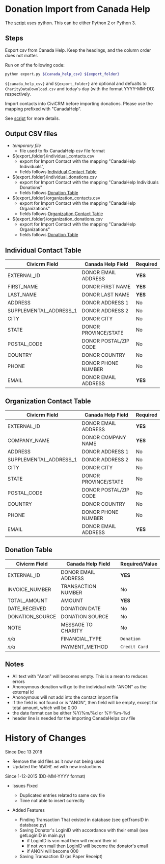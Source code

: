 # Donation Import from Canada Help

The [script] uses python. This can be either Python 2 or 
Python 3.

## Steps

Export csv from Canada Help. Keep the headings, and the column order does
not matter.

Run on of the following code:

~~~bash
python export.py ${canada_help_csv} ${export_folder}
~~~

`${canada_help_csv}` and `${export_folder}` are optional and defualts 
to `CharityDataDownload.csv` and today's day (with the format YYYY-MM-DD) 
respectively.

Import contacts into CiviCRM before importing donations. Please use the
mapping prefixed with "CanadaHelp".

See [script] for more details.

[script]:donations.py

## Output CSV files

- *temporary file*
	- file used to fix CanadaHelp csv file format
- ${export_folder}/individual_contacts.csv
	- export for Import Contact with the mapping "CanadaHelp Individuals",
	- fields follows [Individual Contact Table](#individual-contact-table)
- ${export_folder}/individual_donations.csv
	- export for Import Contact with the mapping "CanadaHelp Individuals Donations"
	- fields follows [Donation Table](#individual-contact-table)
- ${export_folder}/organization_contacts.csv
	- export for Import Contact with the mapping "CanadaHelp Organizations"
	- fields follows [Organization Contact Table](#individual-contact-table)
- ${export_folder}/organization_donations.csv
	- export for Import Contact with the mapping "CanadaHelp Organizations"
	- fields follows [Donation Table](#individual-contact-table)

## Individual Contact Table

|Civicrm Field         |Canada Help Field    |Required|
|----------------------|---------------------|--------|
|EXTERNAL_ID           |DONOR EMAIL ADDRESS  |**YES** |
|FIRST_NAME            |DONOR FIRST NAME     |**YES** |
|LAST_NAME             |DONOR LAST NAME      |**YES** |
|ADDRESS               |DONOR ADDRESS 1      |No      |
|SUPPLEMENTAL_ADDRESS_1|DONOR ADDRESS 2      |No      |
|CITY                  |DONOR CITY           |No      |
|STATE                 |DONOR PROVINCE/STATE |No      |
|POSTAL_CODE           |DONOR POSTAL/ZIP CODE|No      |
|COUNTRY               |DONOR COUNTRY        |No      |
|PHONE                 |DONOR PHONE NUMBER   |No      |
|EMAIL                 |DONOR EMAIL ADDRESS  |**YES** |


## Organization Contact Table

|Civicrm Field         |Canada Help Field    |Required|
|----------------------|---------------------|--------|
|EXTERNAL_ID           |DONOR EMAIL ADDRESS  |**YES** |
|COMPANY_NAME          |DONOR COMPANY NAME   |**YES** |
|ADDRESS               |DONOR ADDRESS 1      |No      |
|SUPPLEMENTAL_ADDRESS_1|DONOR ADDRESS 2      |No      |
|CITY                  |DONOR CITY           |No      |
|STATE                 |DONOR PROVINCE/STATE |No      |
|POSTAL_CODE           |DONOR POSTAL/ZIP CODE|No      |
|COUNTRY               |DONOR COUNTRY        |No      |
|PHONE                 |DONOR PHONE NUMBER   |No      |
|EMAIL                 |DONOR EMAIL ADDRESS  |**YES** |


## Donation Table

|Civicrm Field         |Canada Help Field    |Required/Value|
|----------------------|---------------------|--------------|
|EXTERNAL_ID           |DONOR EMAIL ADDRESS  |**YES**       |
|INVOICE_NUMBER        |TRANSACTION NUMBER   |No            |
|TOTAL_AMOUNT          |AMOUNT               |**YES**       |
|DATE_RECEIVED         |DONATION DATE        |No            |
|DONATION_SOURCE       |DONATION SOURCE      |No            |
|NOTE                  |MESSAGE TO CHARITY   |No            |
|*n/a*                 |FINANCIAL_TYPE       |`Donation`    |
|*n/a*                 |PAYMENT_METHOD       |`Credit Card` |

## Notes

- All text with "Anon" will becomes empty. This is a mean to reduces errors
- Anonoymous donation will go to the individual with "ANON" as the external id
- Anonoymous will not add into the contact import file
- If the field is not found or is "ANON", then field will be empty, except for
  total amount, which will be 0.00
- the date format can be either %Y/%m/%d or %Y-%m-%d
- header line is needed for the importing CanadaHelps csv file

# History of Changes 

Since Dec 13 2018
- Remove the old files as it now not being used
- Updated the `README.md` with new instuctions

Since 1-12-2015 (DD-MM-YYYY format)
- Issues Fixed
  - Duplicated entries related to same csv file
  - Time not able to insert correctly

- Added Features
  - Finding Transaction That existed in database (see getTransID in database.py)
  - Saving Donator's LoginID with accordance with their email (see getLoginID in main.py)
    - if LoginID is vcn mail then will record their id
    - if not vcn mail then LoginID will become the donator's email
    - if ANON will become 000
  - Saving Transaction ID (as Paper Receipt)
